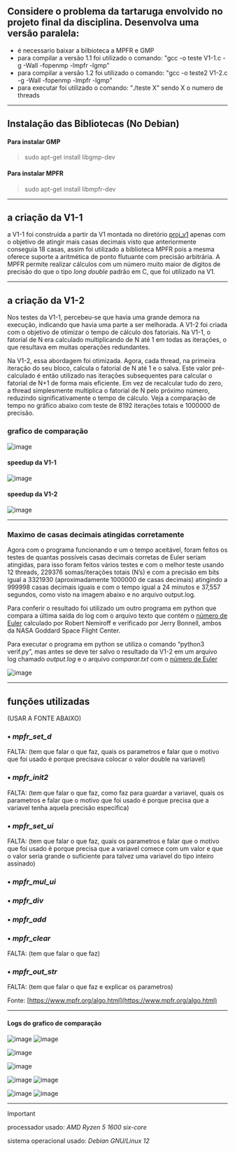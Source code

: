 ## Considere o problema da tartaruga envolvido no projeto final da disciplina. Desenvolva uma versão paralela:

+ é necessario baixar a bilbioteca a MPFR e GMP 
+ para compilar a versão 1.1 foi utilizado o comando: "gcc -o teste V1-1.c -g -Wall -fopenmp -lmpfr -lgmp"
+ para compilar a versão 1.2 foi utilizado o comando: "gcc -o teste2 V1-2.c -g -Wall -fopenmp -lmpfr -lgmp"
+ para executar foi utilizado o comando: "./teste X" sendo X o numero de threads
  
---

## Instalação das Bibliotecas (No Debian)

#### Para instalar GMP
> sudo apt-get install libgmp-dev

#### Para instalar MPFR
> sudo apt-get install libmpfr-dev

---

## a criação da V1-1

a V1-1 foi construída a partir da V1 montada no diretório [proj_v1]( https://github.com/Victor-Vaglieri/paralela/tree/main/proj_v1) apenas com o objetivo de atingir mais casas decimais visto que anteriormente conseguia 18 casas, assim foi utilizado  a biblioteca MPFR pois a mesma oferece suporte a aritmética de ponto flutuante com precisão arbitrária. A MPFR permite realizar cálculos com um número muito maior de dígitos de precisão do que o tipo *long double* padrão em C, que foi utilizado na V1.

---

## a criação da V1-2

Nos testes da V1-1, percebeu-se que havia uma grande demora na execução, indicando que havia uma parte a ser melhorada. A V1-2 foi criada com o objetivo de otimizar o tempo de cálculo dos fatoriais. Na V1-1, o fatorial de N era calculado multiplicando de N até 1 em todas as iterações, o que resultava em muitas operações redundantes.

Na V1-2, essa abordagem foi otimizada. Agora, cada thread, na primeira iteração do seu bloco, calcula o fatorial de N até 1 e o salva. Este valor pré-calculado é então utilizado nas iterações subsequentes para calcular o fatorial de N+1 de forma mais eficiente. Em vez de recalcular tudo do zero, a thread simplesmente multiplica o fatorial de N pelo próximo número, reduzindo significativamente o tempo de cálculo. Veja a comparação de tempo no gráfico abaixo com teste de 8192 iterações totais e 1000000 de precisão.


### grafico de comparação
![image](https://github.com/Victor-Vaglieri/paralela/assets/127432508/8b39e28c-3c2a-45ef-8c37-9cdf8dba27dd)

#### speedup da V1-1
![image](https://github.com/Victor-Vaglieri/paralela/assets/127432508/d6cb2edd-266c-42c6-b7f6-60931fe36c39)

#### speedup da V1-2
![image](https://github.com/Victor-Vaglieri/paralela/assets/127432508/b4192208-fcbd-4dd7-8b3c-8de2ddcbd03e)

---

### Maximo de casas decimais atingidas corretamente


Agora com o programa funcionando e um o tempo aceitável, foram feitos os testes de quantas possíveis casas decimais corretas de Euler seriam atingidas, para isso foram feitos vários testes e com o melhor teste usando 12 threads, 229376 somas/iterações totais (N’s) e com a precisão em bits igual a 3321930 (aproximadamente 1000000 de casas decimais) atingindo a 999998 casas decimais iguais e com o tempo igual a 24 minutos e 37,557 segundos, como visto na imagem abaixo e no arquivo output.log.

Para conferir o resultado foi utilizado um outro programa em python que compara a última saída do log com o arquivo texto que contém o [número de Euler]( https://apod.nasa.gov/htmltest/gifcity/e.2mil) calculado por Robert Nemiroff e verificado por Jerry Bonnell, ambos da NASA Goddard Space Flight Center.

Para executar o programa em python se utiliza o comando “python3 verif.py”, mas antes se deve ter salvo o resultado da V1-2 em um arquivo log chamado *output.log* e o arquivo *comparar.txt* com o [número de Euler]( https://apod.nasa.gov/htmltest/gifcity/e.2mil) 

![image](https://github.com/Victor-Vaglieri/paralela/assets/127432508/8b4edd68-6381-447e-9bb3-213689328c82)

---

## funções utilizadas

(USAR A FONTE ABAIXO)

### • *mpfr_set_d*

 FALTA: (tem que falar o que faz, quais os parametros e falar que o motivo que foi usado é porque precisava colocar o valor double na variavel)

### • *mpfr_init2*

FALTA: (tem que falar o que faz, como faz para guardar a variavel, quais os parametros e falar que o motivo que foi usado é porque precisa que a variavel tenha aquela precisão especifica)

### • *mpfr_set_ui*

FALTA: (tem que falar o que faz, quais os parametros e falar que o motivo que foi usado é porque precisa que a variavel comece com um valor e que o valor seria grande o suficiente para talvez uma variavel do tipo inteiro assinado)

### • *mpfr_mul_ui*

### • *mpfr_div*

### • *mpfr_add* 

### • *mpfr_clear*

FALTA: (tem que falar o que faz)

### • *mpfr_out_str* 

FALTA: (tem que falar o que faz e explicar os parametros)

Fonte: [https://www.mpfr.org/algo.html](https://www.mpfr.org/algo.html)

---

#### Logs do grafico de comparação 
![image](https://github.com/Victor-Vaglieri/paralela/assets/127432508/8c02ab85-1e8e-4f39-9ee2-31f708b8b579)
![image](https://github.com/Victor-Vaglieri/paralela/assets/127432508/afdc91b0-8f66-438e-9173-d43cff92790d)

![image](https://github.com/Victor-Vaglieri/paralela/assets/127432508/c3a5e16a-1bac-456f-9463-af9cc5a0b5ea)

![image](https://github.com/Victor-Vaglieri/paralela/assets/127432508/a2126d38-5027-4cbe-9d51-0f5de8c161af)

![image](https://github.com/Victor-Vaglieri/paralela/assets/127432508/3b3961bb-05a8-4bab-8b45-ac2c00dc3c82)
![image](https://github.com/Victor-Vaglieri/paralela/assets/127432508/9f4b25b8-198c-4d46-b37c-96302c29a8e2)

![image](https://github.com/Victor-Vaglieri/paralela/assets/127432508/97a36639-01dd-4c9a-8b1e-62067ee35242)
![image](https://github.com/Victor-Vaglieri/paralela/assets/127432508/878f6565-5402-456c-9e81-6156a2a08c94)


---

> [!IMPORTANT]
> processador usado: *AMD Ryzen 5 1600 six-core*
> 
> sistema operacional usado: *Debian GNU/Linux 12*
